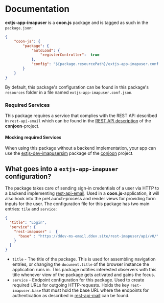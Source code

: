 # Documentation

**extjs-app-imapuser** is a **coon.js** package and is tagged as such in the
`package.json`:

```json
{
    "coon-js": {
        "package": {
            "autoLoad": {
                "registerController":  true
            },
            "config": "${package.resourcePath}/extjs-app-imapuser.conf.json"
        }
    }
}
```

By default, this package's configuration can be found in this package's `resources` folder
in a file named `extjs-app-imapuser.conf.json`.

### Required Services
This package requires a service that complies with the REST API described in `rest-api-email` which can be found
in the [REST API description](https://github.com/conjoon/rest-api-description) of the **conjoon**-project.

#### Mocking required Services
When using this package without a backend implementation, your app can use the 
[extjs-dev-imapusersim](https://github.com/conjoon/extjs-dev-imapusersim) package  of 
the [conjoon](https://github.com/conjoon) project.

## What goes into a `extjs-app-imapuser` configuration?

The package takes care of sending sign-in credentials of a user via HTTP to a backend 
implementing [rest-api-email](https://github.com/conjoon/rest-api-description). Used in a 
**coon.js**-application, it will also hook into the preLaunch-process and render views for providing
form inputs for the user.
The configuration file for this package has two main entries: `tile` and `service`:

```json
{
  "title": "Login",
  "service": {
    "rest-imapuser" :  {
      "base" : "https://ddev-ms-email.ddev.site/rest-imapuser/api/v0/"
    }
  }
}
```

- `title` - The title of the package. This is used for assembling navigation entries, or changing the
`document.title` of the browser instance the application runs in. This package notifies interested 
observers with this title whenever view of the package gets activated and gains the focus.
- `service` - Endpoint configuration for this package. Used to create required URLs for outgoing 
HTTP-requests. Holds the key `rest-imapuser.base` that must hold the base URL where the endpoints for authentication
as described in [rest-api-mail](https://github.com/conjoon/rest-api-description) can be found.